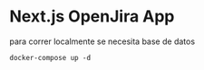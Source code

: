 # Next.js OpenJira App

para correr localmente se necesita base de datos

```
docker-compose up -d

```
